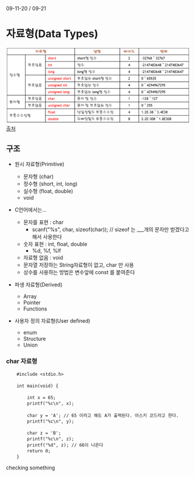 09-11-20 / 09-21 

# 자료형(Data Types)
![img](imgfiles/DataType1.PNG)
[출처](https://m.blog.naver.com/sharonichoya/220339079484)

## 구조
* 원시 자료형(Primitive)
    * 문자형 (char)
    * 정수형 (short, int, long)
    * 실수형 (float, double)
    * void
    
* C언어에서는...
    * 문자를 표현 : char 
        * scanf("%s", char, sizeof(char)); // sizeof 는 ___개의 문자만 받겠다고 해서 사용한다 
    * 숫자 표현 : int, float, double 
        * %d, %f, %lf
    * 자료형 없음 : void
    * 문자열 저장하는 String자료형이 없고, char 만 사용
    * 상수를 사용하는 방법은 변수앞에 const 를 붙여준다 
    
* 파생 자료형(Derived)
    * Array
    * Pointer
    * Functions
    
* 사용자 정의 자료형(User defined) 
   * enum
   * Structure
   * Union
   
### char 자료형

        #include <stdio.h>
        
        int main(void) {
        
            int x = 65;
            printf("%c\n", x);
        
            char y = 'A'; // 65 이라고 해도 A가 출력된다. 아스키 코드라고 한다. 
            printf("%c\n", y);
        
            char z = 'B';
            printf("%c\n", z);
            printf("%d", z); // 66이 나온다 
            return 0;
        }
   
checking something 